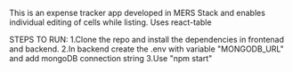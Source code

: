 This is an expense tracker app developed in MERS Stack  and  enables individual editing of cells while listing.
Uses react-table

STEPS TO RUN:
1.Clone the repo and install the dependencies in frontenad and backend.
2.In backend create the .env with variable "MONGODB_URL" and add mongoDB connection string
3.Use "npm start"
